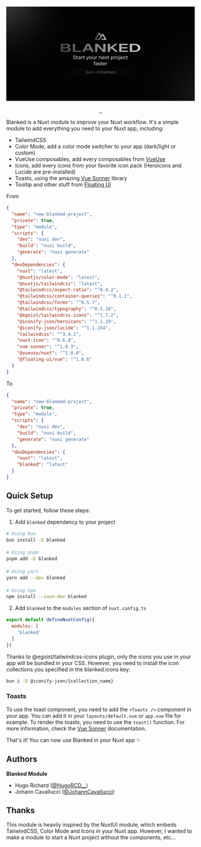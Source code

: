 ![blanked-social-preview.png](blanked-social-preview.png)

<p align="center">
  <a aria-label="NPM version" href="https://www.npmjs.com/package/blanked">
    <img alt="" src="https://img.shields.io/npm/v/blanked.svg?style=for-the-badge&labelColor=000000&color=E05C44">
  </a>
  <a aria-label="License" href="https://github.com/HugoRCD/blanked/main/LICENSE">
    <img alt="" src="https://img.shields.io/npm/l/blanked.svg?style=for-the-badge&labelColor=000000&color=E05C44">
    </a>
  <a aria-label="Follow Hugo on Twitter" href="https://twitter.com/HugoRCD__">
    <img alt="" src="https://img.shields.io/twitter/follow/HugoRCD__.svg?style=for-the-badge&labelColor=000000&logo=twitter&label=Follow%20Hugo&logoWidth=20&logoColor=white">
  </a>
</p>

Blanked is a Nuxt module to improve your Nuxt workflow. It's a simple module to add everything you need to your Nuxt app, including:
- TailwindCSS
- Color Mode, add a color mode switcher to your app (dark/light or custom)
- VueUse composables, add every composables from [VueUse](https://vueuse.org/)
- Icons, add every icons from your favorite icon pack (Heroicons and Lucide are pre-installed)
- Toasts, using the amazing [Vue Sonner](https://vue-sonner.vercel.app/) library
- Tooltip and other stuff from [Floating UI](https://floating-ui.com/)

From
```json
{
  "name": "new-blanked-project",
  "private": true,
  "type": "module",
  "scripts": {
    "dev": "nuxi dev",
    "build": "nuxi build",
    "generate": "nuxi generate"
  },
  "devDependencies": {
    "nuxt": "latest",
    "@nuxtjs/color-mode": "latest",
    "@nuxtjs/tailwindcss": "latest",
    "@tailwindcss/aspect-ratio": "^0.4.2",
    "@tailwindcss/container-queries": "^0.1.1",
    "@tailwindcss/forms": "^0.5.7",
    "@tailwindcss/typography": "^0.5.10",
    "@egoist/tailwindcss-icons": "^1.7.2",
    "@iconify-json/heroicons": "^1.1.19",
    "@iconify-json/lucide": "^1.1.154",
    "tailwindcss": "^3.4.1",
    "nuxt-icon": "^0.6.8",
    "vue-sonner": "^1.0.3",
    "@vueuse/nuxt": "^1.0.0",
    "@floating-ui/vue": "^1.0.6"
  }
}
```

To
```json
{
  "name": "new-blanked-project",
  "private": true,
  "type": "module",
  "scripts": {
    "dev": "nuxi dev",
    "build": "nuxi build",
    "generate": "nuxi generate"
  },
  "devDependencies": {
    "nuxt": "latest",
    "blanked": "latest"
  }
}
```

## Quick Setup

To get started, follow these steps:

1. Add `blanked` dependency to your project

```bash
# Using bun
bun install -D blanked

# Using pnpm
pnpm add -D blanked

# Using yarn
yarn add --dev blanked

# Using npm
npm install --save-dev blanked
```

2. Add `blanked` to the `modules` section of `nuxt.config.ts`

```js
export default defineNuxtConfig({
  modules: [
    'blanked'
  ]
})
```

Thanks to @egoist/tailwindcss-icons plugin, only the icons you use in your app will be bundled in your CSS. However, you need to install the icon collections you specified in the blanked.icons key:

```bash
bun i -D @iconify-json/{collection_name}
```

### Toasts

To use the toast component, you need to add the `<Toasts />` component in your app. You can add it in your `layouts/default.vue` or `app.vue` file for example.
To render the toasts, you need to use the `toast()` function.
For more information, check the [Vue Sonner](https://vue-sonner.vercel.app/) documentation.

That's it! You can now use Blanked in your Nuxt app ✨

## Authors

**Blanked Module**

- Hugo Richard ([@HugoRCD__](https://x.com/HugoRCD__))
- Johann Cavallucci ([@JohannCavallucci](https://github.com/cavalluccijohann))

## Thanks

This module is heavily inspired by the NuxtUI module, which embeds TailwindCSS, Color Mode and Icons in your Nuxt app. However, I wanted to make a module to start a Nuxt project without the components, etc...

